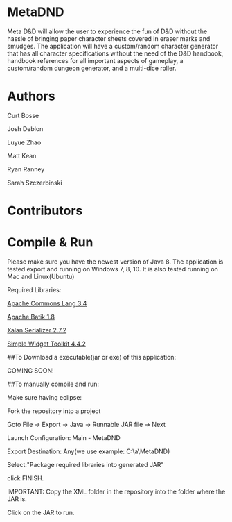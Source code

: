 # MetaDND
Meta D&amp;D will allow the user to experience the fun of D&amp;D without the hassle of bringing paper character sheets covered in eraser marks and smudges. The application will have a custom/random character generator that has all character specifications without the need of the D&amp;D handbook, handbook references for all important aspects of gameplay, a custom/random dungeon generator, and a multi-dice roller.

# Authors
  Curt Bosse
  
  Josh Deblon
  
  Luyue Zhao
  
  Matt Kean
  
  Ryan Ranney
  
  Sarah Szczerbinski
# Contributors

# Compile & Run

Please make sure you have the newest version of Java 8.
The application is tested export and running on Windows 7, 8, 10.
It is also tested running on Mac and Linux(Ubuntu)

Required Libraries:

  [Apache Commons Lang 3.4](https://commons.apache.org/proper/commons-lang/)
  
  [Apache Batik 1.8](http://www.apache.org/dyn/closer.cgi/xmlgraphics/batik)
  
  [Xalan Serializer 2.7.2](https://xml.apache.org/xalan-j/)
  
  [Simple Widget Toolkit 4.4.2](http://download.eclipse.org/eclipse/downloads/drops4/R-4.4.2-201502041700/#SWT)
  
##To Download a executable(jar or exe) of this application:

  COMING SOON!
  
##To manually compile and run:

  Make sure having eclipse:
  
  Fork the repository into a project
  
  Goto File -> Export -> Java -> Runnable JAR file -> Next
  
  Launch Configuration: Main - MetaDND
  
  Export Destination: Any(we use example: C:\a\MetaDND)
  
  Select:"Package required libraries into generated JAR"
  
  click FINISH.
  
  IMPORTANT: Copy the XML folder in the repository into the folder where the JAR is.
  
  Click on the JAR to run.
  
